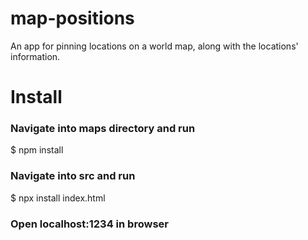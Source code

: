# map-positions
An app for pinning locations on a world map, along with the locations' information.

 # Install 
 ### Navigate into maps directory and run<br/>
 $ npm install</br>
 ### Navigate into src and run</br>
 $ npx install index.html</br>
 ### Open localhost:1234 in browser
